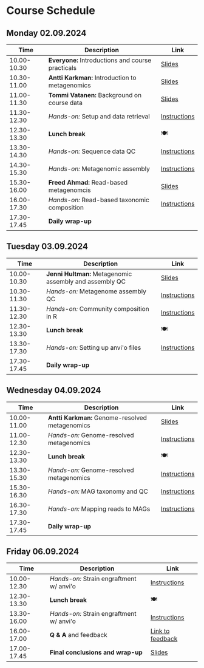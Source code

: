 # Course Schedule

## Monday 02.09.2024  

| Time | Description | Link |
| --- | --- | -- |
| 10.00-10.30 | __Everyone:__ Introductions and course practicals | [Slides](../Lectures/00_practicals.pdf) |
| 10.30-11.00 | __Antti Karkman:__ Introduction to metagenomics | [Slides](../Lectures/01_introduction.pdf) |
| 11.00-11.30 | __Tommi Vatanen:__ Background on course data | [Slides](../Lectures/XXX) |
| 11.30-12.30 | _Hands-on:_ Setup and data retrieval | [Instructions](README.md#setup) |
| 12.30-13.30 | __Lunch break__  | :plate_with_cutlery: |
| 13.30-14.30 | _Hands-on:_ Sequence data QC | [Instructions](README.md#quality-control) |
| 14.30-15.30 | _Hands-on:_ Metagenomic assembly | [Instructions](README.md#read-based-taxonomy) |
| 15.30-16.00 | __Freed Ahmad:__ Read-based metagenomcis | [Slides](../Lectures/XXX) |
| 16.00-17.30 | _Hands-on:_ Read-based taxonomic composition | [Instructions](README.md#read-based-taxonomy) |
| 17.30-17.45 | __Daily wrap-up__ |  |

## Tuesday 03.09.2024

| Time | Description | Link |
| --- | --- | -- |
| 10.00-10.30 | __Jenni Hultman:__ Metagenomic assembly and assembly QC | [Slides](../Lectures/XXX) |
| 10.30-11.30 | _Hands-on:_ Metagenome assembly QC | [Instructions](README.md#assembly-qc) |
| 11.30-12.30 | _Hands-on:_ Community composition in R | [Instructions](README.md#community-composition-analysis-in-r) |
| 12.30-13.30 | __Lunch break__ | :plate_with_cutlery: |
| 13.30-17.30 | _Hands-on:_ Setting up anvi'o files | [Instructions](README.md#genome-resolved-metagenomics) |
| 17.30-17.45 | __Daily wrap-up__ |  |

## Wednesday 04.09.2024

| Time | Description | Link |
| --- | --- | -- |
| 10.00-11.00 | __Antti Karkman:__ Genome-resolved metagenomics | [Slides](../Lectures/04_genome-resolved_metagenomics.pdf) |
| 11.00-12.30 | _Hands-on:_ Genome-resolved metagenomics | [Instructions](README.md#interactive-use-and-binning) |
| 12.30-13.30 | __Lunch break__  | :plate_with_cutlery: |
| 13.30-15.30 | _Hands-on:_ Genome-resolved metagenomics | [Instructions](README.md#genome-resolved-metagenomics) |
| 15.30-16.30 | _Hands-on:_ MAG taxonomy and QC | [Instructions](README.md#mag-qc-and-taxonomy) |
| 16.30-17.30 | _Hands-on:_ Mapping reads to MAGs | [Instructions](README.md#mag-qc-and-taxonomy) |
| 17.30-17.45 | __Daily wrap-up__ |  |

## Friday 06.09.2024

| Time | Description | Link |
| --- | --- | -- |
| 10.00-12.30 | _Hands-on:_ Strain engraftment w/ anvi'o | [Instructions](README.md#strain-engraftment) |
| 12.30-13.30 | __Lunch break__ | :plate_with_cutlery: |
| 13.30-16.00 | _Hands-on:_ Strain engraftment w/ anvi'o | [Instructions](README.md#strain-engraftment) |
| 16.00-17.00 | __Q & A__ and feedback| [Link to feedback](https://norppa.helsinki.fi/targets/82937025/feedback) |
| 17.00-17.45 | __Final conclusions and wrap-up__ | [Slides](../Lectures/07_final-wrap-up.pdf) |
